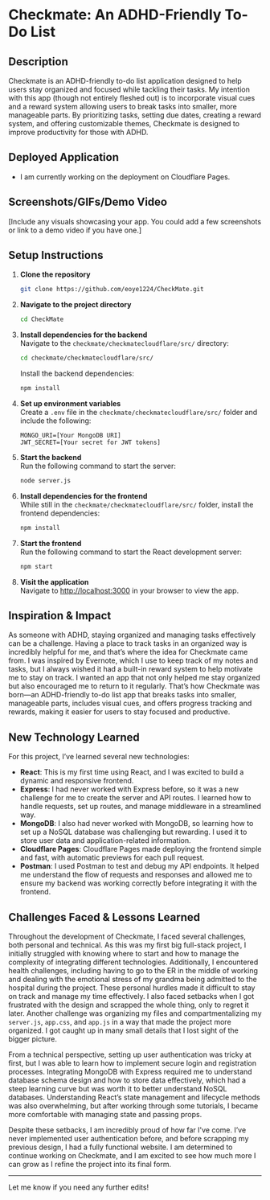 # Checkmate: An ADHD-Friendly To-Do List

## Description

Checkmate is an ADHD-friendly to-do list application designed to help users stay organized and focused while tackling their tasks. My intention with this app (though not entirely fleshed out) is to incorporate visual cues and a reward system allowing users to break tasks into smaller, more manageable parts. By prioritizing tasks, setting due dates, creating a reward system, and offering customizable themes, Checkmate is designed to improve productivity for those with ADHD.

## Deployed Application

- I am currently working on the deployment on Cloudflare Pages.

## Screenshots/GIFs/Demo Video

[Include any visuals showcasing your app. You could add a few screenshots or link to a demo video if you have one.]

## Setup Instructions

1. **Clone the repository**  
   ```bash
   git clone https://github.com/eoye1224/CheckMate.git
   ```

2. **Navigate to the project directory**  
   ```bash
   cd CheckMate
   ```

3. **Install dependencies for the backend**  
   Navigate to the `checkmate/checkmatecloudflare/src/` directory:  
   ```bash
   cd checkmate/checkmatecloudflare/src/
   ```

   Install the backend dependencies:  
   ```bash
   npm install
   ```

4. **Set up environment variables**  
   Create a `.env` file in the `checkmate/checkmatecloudflare/src/` folder and include the following:  
   ```
   MONGO_URI=[Your MongoDB URI]
   JWT_SECRET=[Your secret for JWT tokens]
   ```

5. **Start the backend**  
   Run the following command to start the server:  
   ```bash
   node server.js
   ```

6. **Install dependencies for the frontend**  
   While still in the `checkmate/checkmatecloudflare/src/` folder, install the frontend dependencies:  
   ```bash
   npm install
   ```

7. **Start the frontend**  
   Run the following command to start the React development server:  
   ```bash
   npm start
   ```

8. **Visit the application**  
   Navigate to [http://localhost:3000](http://localhost:3000) in your browser to view the app.

## Inspiration & Impact

As someone with ADHD, staying organized and managing tasks effectively can be a challenge. Having a place to track tasks in an organized way is incredibly helpful for me, and that’s where the idea for Checkmate came from. I was inspired by Evernote, which I use to keep track of my notes and tasks, but I always wished it had a built-in reward system to help motivate me to stay on track. I wanted an app that not only helped me stay organized but also encouraged me to return to it regularly. That’s how Checkmate was born—an ADHD-friendly to-do list app that breaks tasks into smaller, manageable parts, includes visual cues, and offers progress tracking and rewards, making it easier for users to stay focused and productive.

## New Technology Learned

For this project, I’ve learned several new technologies:

- **React**: This is my first time using React, and I was excited to build a dynamic and responsive frontend.
- **Express**: I had never worked with Express before, so it was a new challenge for me to create the server and API routes. I learned how to handle requests, set up routes, and manage middleware in a streamlined way.
- **MongoDB**: I also had never worked with MongoDB, so learning how to set up a NoSQL database was challenging but rewarding. I used it to store user data and application-related information.
- **Cloudflare Pages**: Cloudflare Pages made deploying the frontend simple and fast, with automatic previews for each pull request.
- **Postman**: I used Postman to test and debug my API endpoints. It helped me understand the flow of requests and responses and allowed me to ensure my backend was working correctly before integrating it with the frontend.

## Challenges Faced & Lessons Learned

Throughout the development of Checkmate, I faced several challenges, both personal and technical. As this was my first big full-stack project, I initially struggled with knowing where to start and how to manage the complexity of integrating different technologies. Additionally, I encountered health challenges, including having to go to the ER in the middle of working and dealing with the emotional stress of my grandma being admitted to the hospital during the project. These personal hurdles made it difficult to stay on track and manage my time effectively. I also faced setbacks when I got frustrated with the design and scrapped the whole thing, only to regret it later. Another challenge was organizing my files and compartmentalizing my `server.js`, `app.css`, and `app.js` in a way that made the project more organized. I got caught up in many small details that I lost sight of the bigger picture.

From a technical perspective, setting up user authentication was tricky at first, but I was able to learn how to implement secure login and registration processes. Integrating MongoDB with Express required me to understand database schema design and how to store data effectively, which had a steep learning curve but was worth it to better understand NoSQL databases. Understanding React’s state management and lifecycle methods was also overwhelming, but after working through some tutorials, I became more comfortable with managing state and passing props.

Despite these setbacks, I am incredibly proud of how far I've come. I’ve never implemented user authentication before, and before scrapping my previous design, I had a fully functional website. I am determined to continue working on Checkmate, and I am excited to see how much more I can grow as I refine the project into its final form.

---

Let me know if you need any further edits!